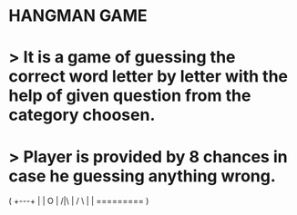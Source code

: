 # HANGMAN GAME
# > It is a game of guessing the correct word letter by letter with the help of given question from the category choosen.
# > Player is provided by 8 chances in case he guessing anything wrong.
<!--> ( +---+
   |   |
   O   |
  /|\  |
  / \  |
       |
========= )